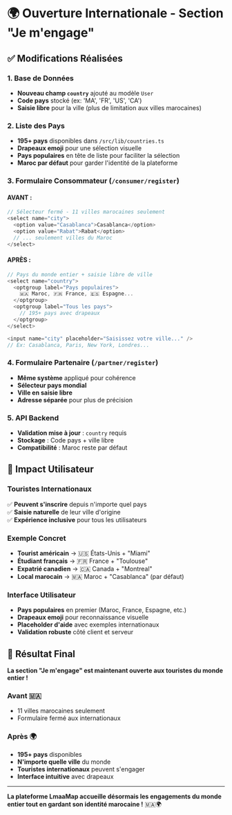 # 🌍 Ouverture Internationale - Section "Je m'engage"

## ✅ Modifications Réalisées

### **1. Base de Données**
- **Nouveau champ `country`** ajouté au modèle `User`
- **Code pays** stocké (ex: 'MA', 'FR', 'US', 'CA')
- **Saisie libre** pour la ville (plus de limitation aux villes marocaines)

### **2. Liste des Pays**
- **195+ pays** disponibles dans `/src/lib/countries.ts`
- **Drapeaux emoji** pour une sélection visuelle
- **Pays populaires** en tête de liste pour faciliter la sélection
- **Maroc par défaut** pour garder l'identité de la plateforme

### **3. Formulaire Consommateur (`/consumer/register`)**
#### **AVANT :**
```typescript
// Sélecteur fermé - 11 villes marocaines seulement
<select name="city">
  <option value="Casablanca">Casablanca</option>
  <option value="Rabat">Rabat</option>
  // ... seulement villes du Maroc
</select>
```

#### **APRÈS :**
```typescript
// Pays du monde entier + saisie libre de ville
<select name="country">
  <optgroup label="Pays populaires">
    🇲🇦 Maroc, 🇫🇷 France, 🇪🇸 Espagne...
  </optgroup>
  <optgroup label="Tous les pays">
    // 195+ pays avec drapeaux
  </optgroup>
</select>

<input name="city" placeholder="Saisissez votre ville..." />
// Ex: Casablanca, Paris, New York, Londres...
```

### **4. Formulaire Partenaire (`/partner/register`)**
- **Même système** appliqué pour cohérence
- **Sélecteur pays mondial**
- **Ville en saisie libre**
- **Adresse séparée** pour plus de précision

### **5. API Backend**
- **Validation mise à jour** : `country` requis
- **Stockage** : Code pays + ville libre
- **Compatibilité** : Maroc reste par défaut

## 🎯 **Impact Utilisateur**

### **Touristes Internationaux**
✅ **Peuvent s'inscrire** depuis n'importe quel pays  
✅ **Saisie naturelle** de leur ville d'origine  
✅ **Expérience inclusive** pour tous les utilisateurs  

### **Exemple Concret**
- **Tourist américain** → 🇺🇸 États-Unis + "Miami"
- **Étudiant français** → 🇫🇷 France + "Toulouse"  
- **Expatrié canadien** → 🇨🇦 Canada + "Montreal"
- **Local marocain** → 🇲🇦 Maroc + "Casablanca" (par défaut)

### **Interface Utilisateur**
- **Pays populaires** en premier (Maroc, France, Espagne, etc.)
- **Drapeaux emoji** pour reconnaissance visuelle
- **Placeholder d'aide** avec exemples internationaux
- **Validation robuste** côté client et serveur

## 🚀 **Résultat Final**

**La section "Je m'engage" est maintenant ouverte aux touristes du monde entier !**

### **Avant** 🇲🇦
- 11 villes marocaines seulement
- Formulaire fermé aux internationaux

### **Après** 🌍
- **195+ pays** disponibles
- **N'importe quelle ville** du monde
- **Touristes internationaux** peuvent s'engager
- **Interface intuitive** avec drapeaux

---

**La plateforme LmaaMap accueille désormais les engagements du monde entier tout en gardant son identité marocaine !** 🇲🇦🌍

